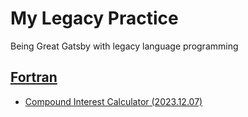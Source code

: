 # My Legacy Practice

  Being Great Gatsby with legacy language programming


## [Fortran](/Fortran/)

  - [Compound Interest Calculator (2023.12.07)](/Fortran/CompoundInterestCalculator/README.md#compound-interest-calculator-20231207)
